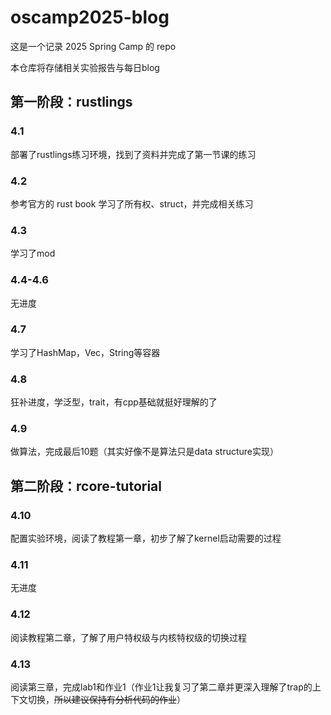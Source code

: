 # oscamp2025-blog

这是一个记录 2025 Spring Camp 的 repo

本仓库将存储相关实验报告与每日blog

## 第一阶段：rustlings

### 4.1

部署了rustlings练习环境，找到了资料并完成了第一节课的练习

### 4.2

参考官方的 rust book 学习了所有权、struct，并完成相关练习

### 4.3

学习了mod

### 4.4-4.6

无进度

### 4.7

学习了HashMap，Vec，String等容器

### 4.8

狂补进度，学泛型，trait，有cpp基础就挺好理解的了

### 4.9

做算法，完成最后10题（其实好像不是算法只是data structure实现）

## 第二阶段：rcore-tutorial

### 4.10

配置实验环境，阅读了教程第一章，初步了解了kernel启动需要的过程

### 4.11

无进度

### 4.12

阅读教程第二章，了解了用户特权级与内核特权级的切换过程

### 4.13

阅读第三章，完成lab1和作业1（作业1让我复习了第二章并更深入理解了trap的上下文切换，~~所以建议保持有分析代码的作业~~）
